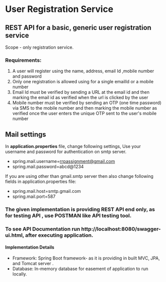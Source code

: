 # User Registration Service


## REST API for a basic, generic user registration service 
Scope - only registration service.
### Requirements:
1. A user will register using the name, address, email Id ,mobile number and password
2. Only one registration is allowed using for a single emailId or a mobile number
3. Email Id must be verified by sending a URL at the email id and then marking the email id as
verified when the url is clicked by the user
4. Mobile number must be verified by sending an OTP (one time password) via SMS to the
mobile number and then marking the mobile number as verified once the user enters the
unique OTP sent to the user's mobile number
## Mail settings
In **application.properties** file, change following settings,
Use your username and password for authentication on smtp server. 
- spring.mail.username=rrpassignment@gmail.com
- spring.mail.password=abcd@1234

If you are using other than gmail.smtp server then also change following fields in application.properties file:
- spring.mail.host=smtp.gmail.com
- spring.mail.port=587
### The given implementation is providing REST API end only, as for testing API , use POSTMAN like API testing tool.
### To see API Documentation run http://localhost:8080/swagger-ui.html, after executing application.
#### Implementation Details
- Framework: Spring Boot framework- as it is providing in built MVC, JPA, and Tomcat server . 
- Database: In-memory database for easement of application to run locally.

